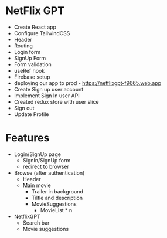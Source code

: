 # NetFlix GPT

- Create React app
- Configure TailwindCSS
- Header
- Routing
- Login form
- SignUp Form
- Form validation
- useRef hook
- Firebase setup
- deploying our app to prod - https://netflixgpt-f9665.web.app
- Create Sign up user account
- Implement Sign In user API
- Created  redux store with user slice
- Sign out
- Update Profile

# Features
- Login/SignUp page
    - SignIn/SignUp form
    - redirect to browser
- Browse (after authentication)
    - Header
    - Main movie
        - Trailer in background
        - Tiltle and description
        - MovieSuggestions
            - MovieList * n
- NetflixGPT
    - Search bar
    - Movie suggestions